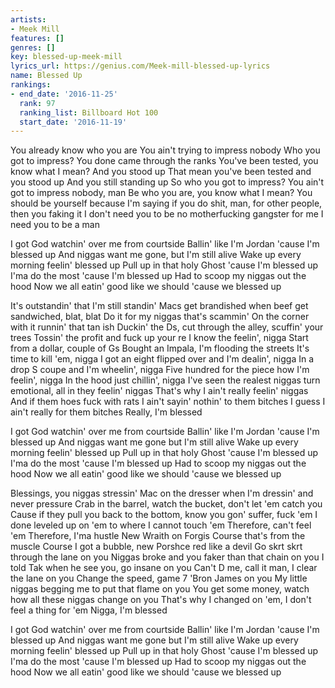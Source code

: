 ```yaml
---
artists:
- Meek Mill
features: []
genres: []
key: blessed-up-meek-mill
lyrics_url: https://genius.com/Meek-mill-blessed-up-lyrics
name: Blessed Up
rankings:
- end_date: '2016-11-25'
  rank: 97
  ranking_list: Billboard Hot 100
  start_date: '2016-11-19'
---
```

You already know who you are
You ain't trying to impress nobody
Who you got to impress?
You done came through the ranks
You've been tested, you know what I mean?
And you stood up
That mean you've been tested and you stood up
And you still standing up
So who you got to impress?
You ain't got to impress nobody, man
Be who you are, you know what I mean?
You should be yourself because I'm saying if you do shit, man, for other people, then you faking it
I don't need you to be no motherfucking gangster for me
I need you to be a man


I got God watchin' over me from courtside
Ballin' like I'm Jordan 'cause I'm blessed up
And niggas want me gone, but I'm still alive
Wake up every morning feelin' blessed up
Pull up in that holy Ghost 'cause I'm blessed up
I'ma do the most 'cause I'm blessed up
Had to scoop my niggas out the hood
Now we all eatin' good like we should 'cause we blessed up


It's outstandin' that I'm still standin'
Macs get brandished when beef get sandwiched, blat, blat
Do it for my niggas that's scammin'
On the corner with it runnin' that tan ish
Duckin' the Ds, cut through the alley, scuffin' your trees
Tossin' the profit and fuck up your re
I know the feelin', nigga
Start from a dollar, couple of Gs
Bought an Impala, I'm flooding the streets
It's time to kill 'em, nigga
I got an eight flipped over and I'm dealin', nigga
In a drop S coupe and I'm wheelin', nigga
Five hundred for the piece how I'm feelin', nigga
In the hood just chillin', nigga
I've seen the realest niggas turn emotional, all in they feelin' niggas
That's why I ain't really feelin' niggas
And if them hoes fuck with rats I ain't sayin' nothin' to them bitches
I guess I ain't really for them bitches
Really, I'm blessed


I got God watchin' over me from courtside
Ballin' like I'm Jordan 'cause I'm blessed up
And niggas want me gone but I'm still alive
Wake up every morning feelin' blessed up
Pull up in that holy Ghost 'cause I'm blessed up
I'ma do the most 'cause I'm blessed up
Had to scoop my niggas out the hood
Now we all eatin' good like we should 'cause we blessed up


Blessings, you niggas stressin'
Mac on the dresser when I'm dressin' and never pressure
Crab in the barrel, watch the bucket, don't let 'em catch you
Cause if they pull you back to the bottom, know you gon' suffer, fuck 'em
I done leveled up on 'em to where I cannot touch 'em
Therefore, can't feel 'em
Therefore, I'ma hustle
New Wraith on Forgis
Course that's from the muscle
Course I got a bubble, new Porshce red like a devil
Go skrt skrt through the lane on you
Niggas broke and you faker than that chain on you
I told Tak when he see you, go insane on you
Can't D me, call it man, I clear the lane on you
Change the speed, game 7 'Bron James on you
My little niggas begging me to put that flame on you
You get some money, watch how all these niggas change on you
That's why I changed on 'em, I don't feel a thing for 'em
Nigga, I'm blessed


I got God watchin' over me from courtside
Ballin' like I'm Jordan 'cause I'm blessed up
And niggas want me gone but I'm still alive
Wake up every morning feelin' blessed up
Pull up in that holy Ghost 'cause I'm blessed up
I'ma do the most 'cause I'm blessed up
Had to scoop my niggas out the hood
Now we all eatin' good like we should 'cause we blessed up
